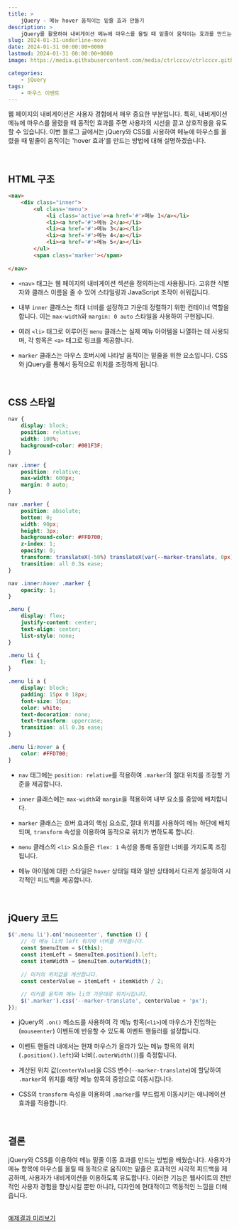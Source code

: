 ```yaml
---
title: >  
    jQuery - 메뉴 hover 움직이는 밑줄 효과 만들기
description: >  
    jQuery를 활용하여 내비게이션 메뉴에 마우스를 올릴 때 밑줄이 움직이는 효과를 만드는 방법을 자세히 설명합니다. 동적인 CSS 변수와 jQuery의 이벤트 핸들링 기능을 이용하여 효과적인 UI를 구현할 수 있습니다.
slug: 2024-01-31-underline-move
date: 2024-01-31 00:00:00+0000
lastmod: 2024-01-31 00:00:00+0000
image: https://media.githubusercontent.com/media/ctrlcccv/ctrlcccv.github.io/master/assets/img/post/2024-01-31-underline-move.webp

categories:
    - jQuery
tags:
    - 마우스 이벤트
---
```

웹 페이지의 내비게이션은 사용자 경험에서 매우 중요한 부분입니다. 특히, 내비게이션 메뉴에 마우스를 올렸을 때 동적인 효과를 주면 사용자의 시선을 끌고 상호작용을 유도할 수 있습니다. 이번 블로그 글에서는 jQuery와 CSS를 사용하여 메뉴에 마우스를 올렸을 때 밑줄이 움직이는 'hover 효과'를 만드는 방법에 대해 설명하겠습니다.   



<ins class="adsbygoogle"
     style="display:block; text-align:center;"
     data-ad-layout="in-article"
     data-ad-format="fluid"
     data-ad-client="ca-pub-8535540836842352"
     data-ad-slot="2974559225"></ins>
<script>
     (adsbygoogle = window.adsbygoogle || []).push({});
</script>


<br>

## HTML 구조
```html
<nav>
    <div class="inner">
        <ul class='menu'>
            <li class='active'><a href='#'>메뉴 1</a></li>
            <li><a href='#'>메뉴 2</a></li>
            <li><a href='#'>메뉴 3</a></li>
            <li><a href='#'>메뉴 4</a></li>
            <li><a href='#'>메뉴 5</a></li>
        </ul>
        <span class='marker'></span>
    
</nav>
```
- `<nav>` 태그는 웹 페이지의 내비게이션 섹션을 정의하는데 사용됩니다. 고유한 식별자와 클래스 이름을 줄 수 있어 스타일링과 JavaScript 조작이 쉬워집니다.

- 내부 `inner` 클래스는 최대 너비를 설정하고 가운데 정렬하기 위한 컨테이너 역할을 합니다. 이는 `max-width`와 `margin: 0 auto` 스타일을 사용하여 구현됩니다.

- 여러 `<li>` 태그로 이루어진 `menu` 클래스는 실제 메뉴 아이템을 나열하는 데 사용되며, 각 항목은 `<a>` 태그로 링크를 제공합니다.

- `marker` 클래스는 마우스 호버시에 나타날 움직이는 밑줄을 위한 요소입니다. CSS와 jQuery를 통해서 동적으로 위치를 조정하게 됩니다.  
<br>  

## CSS 스타일

```css
nav {
    display: block;
    position: relative;
    width: 100%;
    background-color: #001F3F;
}

nav .inner {
    position: relative;
    max-width: 600px;
    margin: 0 auto;
}

nav .marker {
    position: absolute;
    bottom: 0;
    width: 90px;
    height: 3px;
    background-color: #FFD700;
    z-index: 1;
    opacity: 0;
    transform: translateX(-50%) translateX(var(--marker-translate, 0px));
    transition: all 0.3s ease;
}

nav .inner:hover .marker {
    opacity: 1;
}

.menu {
    display: flex;
    justify-content: center;
    text-align: center;
    list-style: none;
}

.menu li {
    flex: 1;
}

.menu li a {
    display: block;
    padding: 15px 0 18px;
    font-size: 16px;
    color: white;
    text-decoration: none;
    text-transform: uppercase;
    transition: all 0.3s ease;
}

.menu li:hover a {
    color: #FFD700;
}
```
- `nav` 태그에는 `position: relative`를 적용하여 `.marker`의 절대 위치를 조정할 기준을 제공합니다.

- `inner` 클래스에는 `max-width`와 `margin`을 적용하여 내부 요소를 중앙에 배치합니다.

- `marker` 클래스는 호버 효과의 핵심 요소로, 절대 위치를 사용하여 메뉴 하단에 배치되며, `transform` 속성을 이용하여 동적으로 위치가 변하도록 합니다.

- `menu` 클래스의 `<li>` 요소들은 `flex: 1` 속성을 통해 동일한 너비를 가지도록 조정됩니다.

- 메뉴 아이템에 대한 스타일은 `hover` 상태일 때와 일반 상태에서 다르게 설정하여 시각적인 피드백을 제공합니다.  



<ins class="adsbygoogle"
     style="display:block; text-align:center;"
     data-ad-layout="in-article"
     data-ad-format="fluid"
     data-ad-client="ca-pub-8535540836842352"
     data-ad-slot="2974559225"></ins>
<script>
     (adsbygoogle = window.adsbygoogle || []).push({});
</script>


<br>

## jQuery 코드

```js
$('.menu li').on('mouseenter', function () {
    // 각 메뉴 li의 left 위치와 너비를 가져옵니다.
    const $menuItem = $(this);
    const itemLeft = $menuItem.position().left;
    const itemWidth = $menuItem.outerWidth();
     
    // 마커의 위치값을 계산합니다.
    const centerValue = itemLeft + itemWidth / 2;
     
    // 마커를 움직여 메뉴 li의 가운데로 위치시킵니다.
    $('.marker').css('--marker-translate', centerValue + 'px');
});
```
- jQuery의 `.on()` 메소드를 사용하여 각 메뉴 항목(`<li>`)에 마우스가 진입하는(`mouseenter`) 이벤트에 반응할 수 있도록 이벤트 핸들러를 설정합니다.

- 이벤트 핸들러 내에서는 현재 마우스가 올라가 있는 메뉴 항목의 위치(`.position().left`)와 너비(`.outerWidth()`)를 측정합니다.

- 계산된 위치 값(`centerValue`)을 CSS 변수(`--marker-translate`)에 할당하여 `.marker`의 위치를 해당 메뉴 항목의 중앙으로 이동시킵니다.

- CSS의 `transform` 속성을 이용하여 `.marker`를 부드럽게 이동시키는 애니메이션 효과를 적용합니다.  
<br>

## 결론
jQuery와 CSS를 이용하여 메뉴 밑줄 이동 효과를 만드는 방법을 배웠습니다. 사용자가 메뉴 항목에 마우스를 올릴 때 동적으로 움직이는 밑줄은 효과적인 시각적 피드백을 제공하며, 사용자가 내비게이션을 이용하도록 유도합니다. 이러한 기능은 웹사이트의 전반적인 사용자 경험을 향상시킬 뿐만 아니라, 디자인에 현대적이고 역동적인 느낌을 더해줍니다.  
<br>

<div class="btn_wrap">
    <a target="_blank" href="https://ctrlcccv.github.io/ctrlcccv-demo/2024-01-31-underline-move/" target="_blank">예제결과 미리보기</a>
</div>

